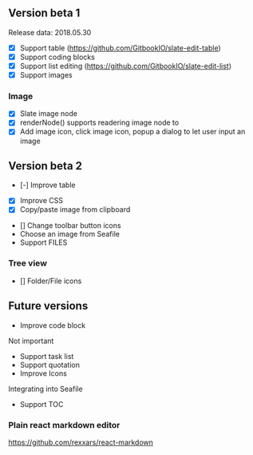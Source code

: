 ## Version beta 1

Release data: 2018.05.30

* [X] Support table (https://github.com/GitbookIO/slate-edit-table)
* [X] Support coding blocks
* [X] Support list editing (https://github.com/GitbookIO/slate-edit-list)
* [X] Support images

### Image

* [x] Slate image node
* [x] renderNode() supports readering image node to <img>
* [x] Add image icon, click image icon, popup a dialog to let user input an image

## Version beta 2

* [-] Improve table
* [x] Improve CSS
* [x] Copy/paste image from clipboard
* [] Change toolbar button icons
* Choose an image from Seafile
* Support FILES

### Tree view

* [] Folder/File icons


## Future versions


* Improve code block

Not important

* Support task list
* Support quotation
* Improve Icons

Integrating into Seafile

* Support TOC


### Plain react markdown editor

https://github.com/rexxars/react-markdown
